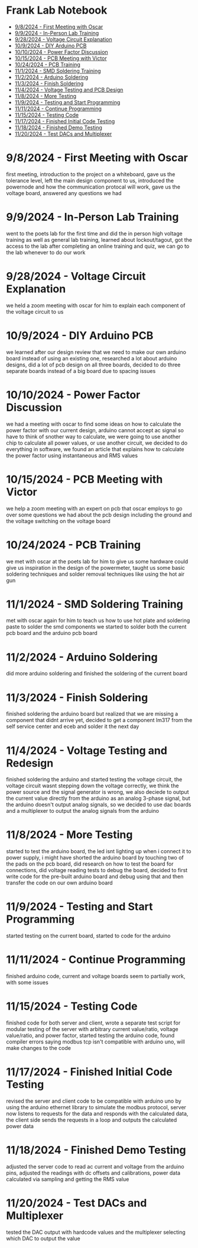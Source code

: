 # Frank Lab Notebook

* [9/8/2024 - First Meeting with Oscar](https://github.com/FrankLuuuu/ECE-445-FA24/blob/main/README.md#982024---first-meeting-with-oscar)
* [9/9/2024 - In-Person Lab Training](https://github.com/FrankLuuuu/ECE-445-FA24/tree/main?tab=readme-ov-file#992024---in-person-lab-training)
* [9/28/2024 - Voltage Circuit Explanation](https://github.com/FrankLuuuu/ECE-445-FA24/tree/main?tab=readme-ov-file#9282024---voltage-circuit-explanation)
* [10/9/2024 - DIY Arduino PCB](https://github.com/FrankLuuuu/ECE-445-FA24/tree/main?tab=readme-ov-file#1092024---diy-arduino-pcb)
* [10/10/2024 - Power Factor Discussion](https://github.com/FrankLuuuu/ECE-445-FA24/tree/main?tab=readme-ov-file#10102024---power-factor-discussion)
* [10/15/2024 - PCB Meeting with Victor](https://github.com/FrankLuuuu/ECE-445-FA24/tree/main?tab=readme-ov-file#10152024---pcb-meeting-with-victor)
* [10/24/2024 - PCB Training](https://github.com/FrankLuuuu/ECE-445-FA24/tree/main?tab=readme-ov-file#10242024---pcb-training)
* [11/1/2024 - SMD Soldering Training](https://github.com/FrankLuuuu/ECE-445-FA24/tree/main?tab=readme-ov-file#1112024---smd-soldering-training)
* [11/2/2024 - Arduino Soldering](https://github.com/FrankLuuuu/ECE-445-FA24/tree/main?tab=readme-ov-file#1122024---arduino-soldering)
* [11/3/2024 - Finish Soldering](https://github.com/FrankLuuuu/ECE-445-FA24/tree/main?tab=readme-ov-file#1132024---finish-soldering)
* [11/4/2024 - Voltage Testing and PCB Design](https://github.com/FrankLuuuu/ECE-445-FA24/tree/main?tab=readme-ov-file#1142024---voltage-testing-and-redesign)
* [11/8/2024 - More Testing](https://github.com/FrankLuuuu/ECE-445-FA24/blob/main/README.md#1182024---more-testing)
* [11/9/2024 - Testing and Start Programming](https://github.com/FrankLuuuu/ECE-445-FA24/blob/main/README.md#1192024---testing-and-start-programming)
* [11/11/2024 - Continue Programming](https://github.com/FrankLuuuu/ECE-445-FA24/blob/main/README.md#11112024---continue-programming)
* [11/15/2024 - Testing Code](https://github.com/FrankLuuuu/ECE-445-FA24/blob/main/README.md#11152024---testing-code)
* [11/17/2024 - Finished Initial Code Testing](https://github.com/FrankLuuuu/ECE-445-FA24/blob/main/README.md#11172024---finished-initial-code-testing)
* [11/18/2024 - Finished Demo Testing](https://github.com/FrankLuuuu/ECE-445-FA24/blob/main/README.md#11182024---finished-demo-testing)
* [11/20/2024 - Test DACs and Multiplexer]()

# 9/8/2024 - First Meeting with Oscar
first meeting, introduction to the project on a whiteboard, gave us the tolerance level, left the main design component to us, introduced the powernode and how the communication protocal will work, gave us the voltage board, answered any questions we had

# 9/9/2024 - In-Person Lab Training
went to the poets lab for the first time and did the in person high voltage training as well as general lab training, learned about lockout/tagout, got the access to the lab after completing an online training and quiz, we can go to the lab whenever to do our work

# 9/28/2024 - Voltage Circuit Explanation
we held a zoom meeting with oscar for him to explain each component of the voltage circuit to us

# 10/9/2024 - DIY Arduino PCB
we learned after our design review that we need to make our own arduino board instead of using an existing one, researched a lot about arduino designs, did a lot of pcb design on all three boards, decided to do three separate boards instead of a big board due to spacing issues

# 10/10/2024 - Power Factor Discussion
we had a meeting with oscar to find some ideas on how to calculate the power factor with our current design, arduino cannot accept ac signal so have to think of snother way to calculate, we were going to use another chip to calculate all power values, or use another circuit, we decided to do everything in software, we found an article that explains how to calculate the power factor using instantaneous and RMS values

# 10/15/2024 - PCB Meeting with Victor
we help a zoom meeting with an expert on pcb that oscar employs to go over some questions we had about the pcb design including the ground and the voltage switching on the voltage board

# 10/24/2024 - PCB Training
we met with oscar at the poets lab for him to give us some hardware could give us inspiration in the design of the powermeter, taught us some basic soldering techniques and solder removal techniques like using the hot air gun

# 11/1/2024 - SMD Soldering Training
met with oscar again for him to teach us how to use hot plate and soldering paste to solder the smd components we started to solder both the current pcb board and the arduino pcb board

# 11/2/2024 - Arduino Soldering
did more arduino soldering and finished the soldering of the current board

# 11/3/2024 - Finish Soldering
finished soldering the arduino board but realized that we are missing a component that didnt arrive yet, decided to get a component lm317 from the self service center and eceb and solder it the next day

# 11/4/2024 - Voltage Testing and Redesign
finished soldering the arduino and started testing the voltage circuit, the voltage circuit wasnt stepping down the voltage correctly, we think the power source and the signal generator is wrong, we also deciede to output the current value directly from the arduino as an analog 3-phase signal, but the arduino doesn't output analog signals, so we decided to use dac boards and a multiplexer to output the analog signals from the arduino 

# 11/8/2024 - More Testing
started to test the arduino board, the led isnt lighting up when i connect it to power supply, i might have shorted the arduino board by touching two of the pads on the pcb board, did research on how to test the board for connections, did voltage reading tests to debug the board, decided to first write code for the pre-built arduino board and debug using that and then transfer the code on our own arduino board

# 11/9/2024 - Testing and Start Programming
started testing on the current board, started to code for the arduino

# 11/11/2024 - Continue Programming
finished arduino code, current and voltage boards seem to partially work, with some issues

# 11/15/2024 - Testing Code
finished code for both server and client, wrote a separate test script for modular testing of the server with arbitrary current value/ratio, voltage value/ratio, and power factor, started testing the arduino code, found compiler errors saying modbus tcp isn't compatible with arduino uno, will make changes to the code

# 11/17/2024 - Finished Initial Code Testing
revised the server and client code to be compatible with arduino uno by using the arduino ethernet library to simulate the modbus protocol, server now listens to requests for the data and responds with the calculated data, the client side sends the requests in a loop and outputs the calculated power data

# 11/18/2024 - Finished Demo Testing
adjusted the server code to read ac current and voltage from the arduino pins, adjusted the readings with dc offsets and calibrations, power data calculated via sampling and getting the RMS value 

# 11/20/2024 - Test DACs and Multiplexer
tested the DAC output with hardcode values and the multiplexer selecting which DAC to output the value
